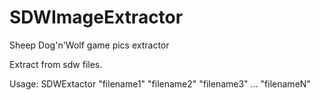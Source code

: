 # SDWImageExtractor
Sheep Dog'n'Wolf game pics extractor

Extract from sdw files.

Usage: SDWExtactor "filename1" "filename2" "filename3" ... "filenameN"

